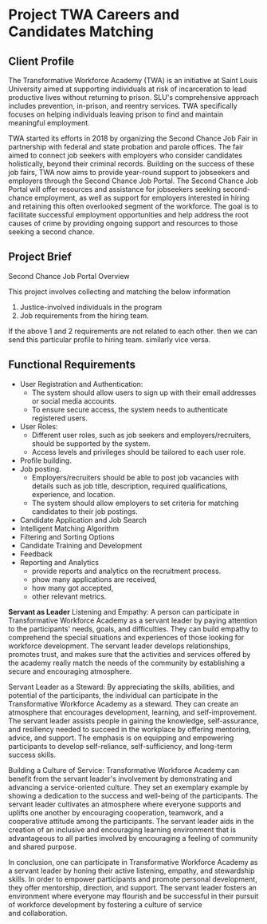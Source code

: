# Project TWA Careers and Candidates Matching

## Client Profile

The Transformative Workforce Academy (TWA) is an initiative at Saint Louis University aimed at supporting individuals at risk of incarceration to lead productive lives without returning to prison. SLU's comprehensive approach includes prevention, in-prison, and reentry services. TWA specifically focuses on helping individuals leaving prison to find and maintain meaningful employment.

TWA started its efforts in 2018 by organizing the Second Chance Job Fair in partnership with federal and state probation and parole offices. The fair aimed to connect job seekers with employers who consider candidates holistically, beyond their criminal records. Building on the success of these job fairs, TWA now aims to provide year-round support to jobseekers and employers through the Second Chance Job Portal. The Second Chance Job Portal will offer resources and assistance for jobseekers seeking second-chance employment, as well as support for employers interested in hiring and retaining this often overlooked segment of the workforce. The goal is to facilitate successful employment opportunities and help address the root causes of crime by providing ongoing support and resources to those seeking a second chance.

## Project Brief

Second Chance Job Portal Overview

This project involves collecting and matching the below information

1. Justice-involved individuals in the program
2. Job requirements from the hiring team.

If the above 1 and 2 requirements are not related to each other. then we can send this particular profile to hiring team. similarly vice versa.

## Functional Requirements


* User Registration and Authentication:
    * The system should allow users to sign up with their email addresses or social media accounts.
    * To ensure secure access, the system needs to authenticate registered users.
* User Roles:
    * Different user roles, such as job seekers and employers/recruiters, should be supported by the system.
    * Access levels and privileges should be tailored to each user role.
* Profile building.
* Job posting.
    * Employers/recruiters should be able to post job vacancies with details such as job title, description, required qualifications, experience, and location.
    * The system should allow employers to set criteria for matching candidates to their job postings.
* Candidate Application and Job Search
* Intelligent Matching Algorithm
* Filtering and Sorting Options
* Candidate Training and Development
* Feedback
* Reporting and Analytics 
    * provide reports and analytics on the recruitment process. 
    * phow many applications are received, 
    * how many got accepted, 
    * other relevant metrics.


**Servant as Leader**
Listening and Empathy: A person can participate in Transformative Workforce Academy as a servant leader by paying attention to the participants' needs, goals, and difficulties. They can build empathy to comprehend the special situations and experiences of those looking for workforce development. The servant leader develops relationships, promotes trust, and makes sure that the activities and services offered by the academy really match the needs of the community by establishing a secure and encouraging atmosphere.

Servant Leader as a Steward: By appreciating the skills, abilities, and potential of the participants, the individual can participate in the Transformative Workforce Academy as a steward. They can create an atmosphere that encourages development, learning, and self-improvement. The servant leader assists people in gaining the knowledge, self-assurance, and resiliency needed to succeed in the workplace by offering mentoring, advice, and support. The emphasis is on equipping and empowering participants to develop self-reliance, self-sufficiency, and long-term success skills.

Building a Culture of Service: Transformative Workforce Academy can benefit from the servant leader's involvement by demonstrating and advancing a service-oriented culture. They set an exemplary example by showing a dedication to the success and well-being of the participants. The servant leader cultivates an atmosphere where everyone supports and uplifts one another by encouraging cooperation, teamwork, and a cooperative attitude among the participants. The servant leader aids in the creation of an inclusive and encouraging learning environment that is advantageous to all parties involved by encouraging a feeling of community and shared purpose.

In conclusion, one can participate in Transformative Workforce Academy as a servant leader by honing their active listening, empathy, and stewardship skills. In order to empower participants and promote personal development, they offer mentorship, direction, and support. The servant leader fosters an environment where everyone may flourish and be successful in their pursuit of workforce development by fostering a culture of service and collaboration.
